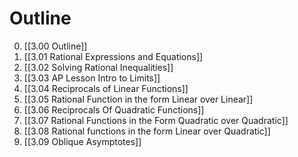 # Outline

0. [[3.00 Outline]]
1. [[3.01 Rational Expressions and Equations]]
2. [[3.02 Solving Rational Inequalities]]
3. [[3.03 AP Lesson Intro to Limits]]
4. [[3.04 Reciprocals of Linear Functions]]
5. [[3.05 Rational Function in the form Linear over Linear]]
6. [[3.06 Reciprocals Of Quadratic Functions]]
7. [[3.07 Rational Functions in the Form Quadratic over Quadratic]]
8. [[3.08 Rational functions in the form Linear over Quadratic]]
9. [[3.09 Oblique Asymptotes]]